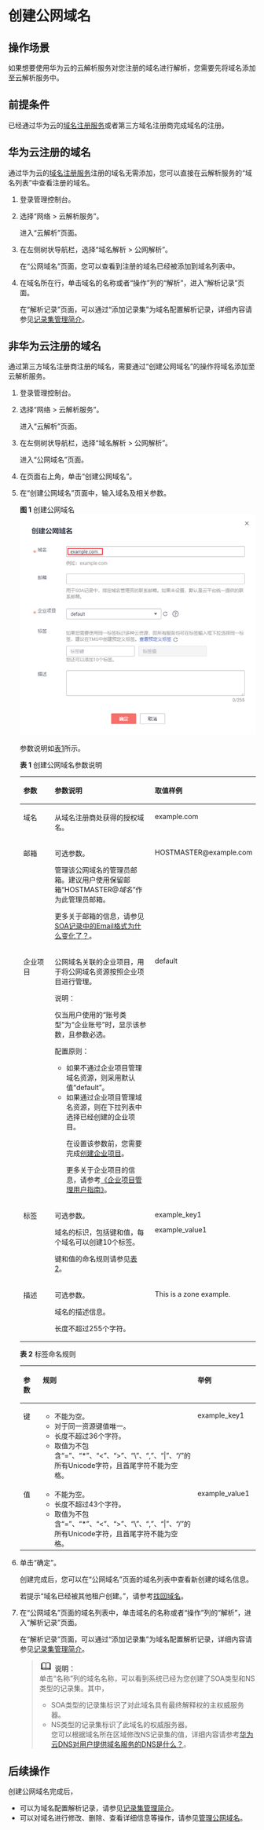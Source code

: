# 创建公网域名<a name="zh-cn_topic_0035467702"></a>

## 操作场景<a name="section17322104314220"></a>

如果想要使用华为云的云解析服务对您注册的域名进行解析，您需要先将域名添加至云解析服务中。

## 前提条件<a name="section1342411413431"></a>

已经通过华为云的[域名注册服务](https://support.huaweicloud.com/domain/index.html)或者第三方域名注册商完成域名的注册。

## 华为云注册的域名<a name="section620519381563"></a>

通过华为云的[域名注册服务](https://support.huaweicloud.com/domain/index.html)注册的域名无需添加，您可以直接在云解析服务的“域名列表”中查看注册的域名。

1.  登录管理控制台。
2.  选择“网络 \> 云解析服务”。

    进入“云解析”页面。

3.  在左侧树状导航栏，选择“域名解析 \> 公网解析”。

    在“公网域名”页面，您可以查看到注册的域名已经被添加到域名列表中。

4.  在域名所在行，单击域名的名称或者“操作”列的“解析”，进入“解析记录”页面。

    在“解析记录”页面，可以通过“添加记录集”为域名配置解析记录，详细内容请参见[记录集管理简介](记录集管理简介.md)。


## 非华为云注册的域名<a name="section1685319825813"></a>

通过第三方域名注册商注册的域名，需要通过“创建公网域名”的操作将域名添加至云解析服务。

1.  登录管理控制台。
2.  选择“网络 \> 云解析服务”。

    进入“云解析”页面。

3.  在左侧树状导航栏，选择“域名解析 \> 公网解析”。

    进入“公网域名”页面。

4.  在页面右上角，单击“创建公网域名”。
5.  在“创建公网域名”页面中，输入域名及相关参数。

    **图 1**  创建公网域名<a name="fig39693431214"></a>  
    ![](figures/创建公网域名.png "创建公网域名")

    参数说明如[表1](#zh-cn_topic_0138290753_zh-cn_topic_0035467699_table2052132816642)所示。

    **表 1**  创建公网域名参数说明

    <a name="zh-cn_topic_0138290753_zh-cn_topic_0035467699_table2052132816642"></a>
    <table><thead align="left"><tr id="zh-cn_topic_0138290753_zh-cn_topic_0035467699_row5957484916642"><th class="cellrowborder" valign="top" width="18.11%" id="mcps1.2.4.1.1"><p id="zh-cn_topic_0138290753_zh-cn_topic_0035467699_p1063011916642"><a name="zh-cn_topic_0138290753_zh-cn_topic_0035467699_p1063011916642"></a><a name="zh-cn_topic_0138290753_zh-cn_topic_0035467699_p1063011916642"></a>参数</p>
    </th>
    <th class="cellrowborder" valign="top" width="50.629999999999995%" id="mcps1.2.4.1.2"><p id="zh-cn_topic_0138290753_zh-cn_topic_0035467699_p5573330716642"><a name="zh-cn_topic_0138290753_zh-cn_topic_0035467699_p5573330716642"></a><a name="zh-cn_topic_0138290753_zh-cn_topic_0035467699_p5573330716642"></a>参数说明</p>
    </th>
    <th class="cellrowborder" valign="top" width="31.259999999999998%" id="mcps1.2.4.1.3"><p id="zh-cn_topic_0138290753_zh-cn_topic_0035467699_p1810404816642"><a name="zh-cn_topic_0138290753_zh-cn_topic_0035467699_p1810404816642"></a><a name="zh-cn_topic_0138290753_zh-cn_topic_0035467699_p1810404816642"></a>取值样例</p>
    </th>
    </tr>
    </thead>
    <tbody><tr id="zh-cn_topic_0138290753_zh-cn_topic_0035467699_row2871871016642"><td class="cellrowborder" valign="top" width="18.11%" headers="mcps1.2.4.1.1 "><p id="zh-cn_topic_0138290753_zh-cn_topic_0035467699_p4451420716642"><a name="zh-cn_topic_0138290753_zh-cn_topic_0035467699_p4451420716642"></a><a name="zh-cn_topic_0138290753_zh-cn_topic_0035467699_p4451420716642"></a>域名</p>
    </td>
    <td class="cellrowborder" valign="top" width="50.629999999999995%" headers="mcps1.2.4.1.2 "><p id="zh-cn_topic_0138290753_zh-cn_topic_0035467699_p41211101203154"><a name="zh-cn_topic_0138290753_zh-cn_topic_0035467699_p41211101203154"></a><a name="zh-cn_topic_0138290753_zh-cn_topic_0035467699_p41211101203154"></a>从域名注册商处获得的授权域名。</p>
    </td>
    <td class="cellrowborder" valign="top" width="31.259999999999998%" headers="mcps1.2.4.1.3 "><p id="zh-cn_topic_0138290753_zh-cn_topic_0035467699_p6704856616642"><a name="zh-cn_topic_0138290753_zh-cn_topic_0035467699_p6704856616642"></a><a name="zh-cn_topic_0138290753_zh-cn_topic_0035467699_p6704856616642"></a>example.com</p>
    </td>
    </tr>
    <tr id="zh-cn_topic_0138290753_zh-cn_topic_0035467699_row3925088716642"><td class="cellrowborder" valign="top" width="18.11%" headers="mcps1.2.4.1.1 "><p id="zh-cn_topic_0138290753_zh-cn_topic_0035467699_p2520529816642"><a name="zh-cn_topic_0138290753_zh-cn_topic_0035467699_p2520529816642"></a><a name="zh-cn_topic_0138290753_zh-cn_topic_0035467699_p2520529816642"></a>邮箱</p>
    </td>
    <td class="cellrowborder" valign="top" width="50.629999999999995%" headers="mcps1.2.4.1.2 "><p id="zh-cn_topic_0138290753_p24427888103333"><a name="zh-cn_topic_0138290753_p24427888103333"></a><a name="zh-cn_topic_0138290753_p24427888103333"></a>可选参数。</p>
    <p id="zh-cn_topic_0138290753_zh-cn_topic_0035467699_p2836327016642"><a name="zh-cn_topic_0138290753_zh-cn_topic_0035467699_p2836327016642"></a><a name="zh-cn_topic_0138290753_zh-cn_topic_0035467699_p2836327016642"></a>管理该公网域名的管理员邮箱。建议用户使用保留邮箱“HOSTMASTER@<em id="zh-cn_topic_0138290753_i31584450204027"><a name="zh-cn_topic_0138290753_i31584450204027"></a><a name="zh-cn_topic_0138290753_i31584450204027"></a>域名</em>”作为此管理员邮箱。</p>
    <p id="zh-cn_topic_0138290753_p3894942320387"><a name="zh-cn_topic_0138290753_p3894942320387"></a><a name="zh-cn_topic_0138290753_p3894942320387"></a>更多关于邮箱的信息，请参见<a href="https://support.huaweicloud.com/dns_faq/dns_faq_009.html" target="_blank" rel="noopener noreferrer">SOA记录中的Email格式为什么变化了？</a>。</p>
    </td>
    <td class="cellrowborder" valign="top" width="31.259999999999998%" headers="mcps1.2.4.1.3 "><p id="zh-cn_topic_0138290753_zh-cn_topic_0035467699_p1572349716642"><a name="zh-cn_topic_0138290753_zh-cn_topic_0035467699_p1572349716642"></a><a name="zh-cn_topic_0138290753_zh-cn_topic_0035467699_p1572349716642"></a>HOSTMASTER@example.com</p>
    </td>
    </tr>
    <tr id="row2863249932"><td class="cellrowborder" valign="top" width="18.11%" headers="mcps1.2.4.1.1 "><p id="p78642492314"><a name="p78642492314"></a><a name="p78642492314"></a>企业项目</p>
    </td>
    <td class="cellrowborder" valign="top" width="50.629999999999995%" headers="mcps1.2.4.1.2 "><p id="p1121115222127"><a name="p1121115222127"></a><a name="p1121115222127"></a>公网域名关联的企业项目，用于将公网域名资源按照企业项目进行管理。</p>
    <div class="note" id="note16327534163315"><a name="note16327534163315"></a><a name="note16327534163315"></a><span class="notetitle"> 说明： </span><div class="notebody"><p id="p132813413310"><a name="p132813413310"></a><a name="p132813413310"></a>仅当用户使用的“账号类型”为“企业账号”时，显示该参数，且参数必选。</p>
    </div></div>
    <p id="p1775112323310"><a name="p1775112323310"></a><a name="p1775112323310"></a>配置原则：</p>
    <a name="ul1658222152111"></a><a name="ul1658222152111"></a><ul id="ul1658222152111"><li>如果不通过企业项目管理域名资源，则采用默认值“default”。</li><li>如果通过企业项目管理域名资源，则在下拉列表中选择已经创建的企业项目。<p id="p1159845914355"><a name="p1159845914355"></a><a name="p1159845914355"></a>在设置该参数前，您需要完成<a href="https://support.huaweicloud.com/usermanual-em/zh-cn_topic_0108763964.html" target="_blank" rel="noopener noreferrer">创建企业项目</a>。</p>
    <p id="p126542818294"><a name="p126542818294"></a><a name="p126542818294"></a>更多关于企业项目的信息，请参考<a href="https://support.huaweicloud.com/usermanual-em/em_am_0006.html" target="_blank" rel="noopener noreferrer">《企业项目管理用户指南》</a>。</p>
    </li></ul>
    </td>
    <td class="cellrowborder" valign="top" width="31.259999999999998%" headers="mcps1.2.4.1.3 "><p id="p1686416498320"><a name="p1686416498320"></a><a name="p1686416498320"></a>default</p>
    </td>
    </tr>
    <tr id="zh-cn_topic_0138290753_row105410594141"><td class="cellrowborder" valign="top" width="18.11%" headers="mcps1.2.4.1.1 "><p id="zh-cn_topic_0138290753_p95595914146"><a name="zh-cn_topic_0138290753_p95595914146"></a><a name="zh-cn_topic_0138290753_p95595914146"></a>标签</p>
    </td>
    <td class="cellrowborder" valign="top" width="50.629999999999995%" headers="mcps1.2.4.1.2 "><p id="zh-cn_topic_0138290753_p18551159141412"><a name="zh-cn_topic_0138290753_p18551159141412"></a><a name="zh-cn_topic_0138290753_p18551159141412"></a>可选参数。</p>
    <p id="zh-cn_topic_0138290753_p523611212291"><a name="zh-cn_topic_0138290753_p523611212291"></a><a name="zh-cn_topic_0138290753_p523611212291"></a>域名的标识，包括键和值，每个域名可以创建10个标签。</p>
    <p id="zh-cn_topic_0138290753_p1690771316155"><a name="zh-cn_topic_0138290753_p1690771316155"></a><a name="zh-cn_topic_0138290753_p1690771316155"></a>键和值的命名规则请参见<a href="#zh-cn_topic_0138290753_table18290035121711">表2</a>。</p>
    </td>
    <td class="cellrowborder" valign="top" width="31.259999999999998%" headers="mcps1.2.4.1.3 "><p id="zh-cn_topic_0138290753_p15551259121412"><a name="zh-cn_topic_0138290753_p15551259121412"></a><a name="zh-cn_topic_0138290753_p15551259121412"></a>example_key1</p>
    <p id="zh-cn_topic_0138290753_p15031954131915"><a name="zh-cn_topic_0138290753_p15031954131915"></a><a name="zh-cn_topic_0138290753_p15031954131915"></a>example_value1</p>
    </td>
    </tr>
    <tr id="zh-cn_topic_0138290753_row197267115553"><td class="cellrowborder" valign="top" width="18.11%" headers="mcps1.2.4.1.1 "><p id="zh-cn_topic_0138290753_p196195011562"><a name="zh-cn_topic_0138290753_p196195011562"></a><a name="zh-cn_topic_0138290753_p196195011562"></a>描述</p>
    </td>
    <td class="cellrowborder" valign="top" width="50.629999999999995%" headers="mcps1.2.4.1.2 "><p id="zh-cn_topic_0138290753_p2470028111562"><a name="zh-cn_topic_0138290753_p2470028111562"></a><a name="zh-cn_topic_0138290753_p2470028111562"></a>可选参数。</p>
    <p id="zh-cn_topic_0138290753_p2097594211562"><a name="zh-cn_topic_0138290753_p2097594211562"></a><a name="zh-cn_topic_0138290753_p2097594211562"></a>域名的描述信息。</p>
    <p id="zh-cn_topic_0138290753_p5456575711562"><a name="zh-cn_topic_0138290753_p5456575711562"></a><a name="zh-cn_topic_0138290753_p5456575711562"></a>长度不超过255个字符。</p>
    </td>
    <td class="cellrowborder" valign="top" width="31.259999999999998%" headers="mcps1.2.4.1.3 "><p id="zh-cn_topic_0138290753_p5775016011562"><a name="zh-cn_topic_0138290753_p5775016011562"></a><a name="zh-cn_topic_0138290753_p5775016011562"></a>This is a zone example.</p>
    </td>
    </tr>
    </tbody>
    </table>

    **表 2**  标签命名规则

    <a name="zh-cn_topic_0138290753_table18290035121711"></a>
    <table><thead align="left"><tr id="zh-cn_topic_0138290753_row72901535141713"><th class="cellrowborder" valign="top" width="18.181818181818183%" id="mcps1.2.4.1.1"><p id="zh-cn_topic_0138290753_p132908358173"><a name="zh-cn_topic_0138290753_p132908358173"></a><a name="zh-cn_topic_0138290753_p132908358173"></a>参数</p>
    </th>
    <th class="cellrowborder" valign="top" width="50.505050505050505%" id="mcps1.2.4.1.2"><p id="zh-cn_topic_0138290753_p1629093517175"><a name="zh-cn_topic_0138290753_p1629093517175"></a><a name="zh-cn_topic_0138290753_p1629093517175"></a>规则</p>
    </th>
    <th class="cellrowborder" valign="top" width="31.313131313131315%" id="mcps1.2.4.1.3"><p id="zh-cn_topic_0138290753_p32901635141714"><a name="zh-cn_topic_0138290753_p32901635141714"></a><a name="zh-cn_topic_0138290753_p32901635141714"></a>举例</p>
    </th>
    </tr>
    </thead>
    <tbody><tr id="zh-cn_topic_0138290753_row52906354176"><td class="cellrowborder" valign="top" width="18.181818181818183%" headers="mcps1.2.4.1.1 "><p id="zh-cn_topic_0138290753_p122901235111715"><a name="zh-cn_topic_0138290753_p122901235111715"></a><a name="zh-cn_topic_0138290753_p122901235111715"></a>键</p>
    </td>
    <td class="cellrowborder" valign="top" width="50.505050505050505%" headers="mcps1.2.4.1.2 "><a name="zh-cn_topic_0138290753_ul46253231183"></a><a name="zh-cn_topic_0138290753_ul46253231183"></a><ul id="zh-cn_topic_0138290753_ul46253231183"><li>不能为空。</li><li>对于同一资源键值唯一。</li><li>长度不超过36个字符。</li><li>取值为不包含“=”、“*”、“&lt;”、“&gt;”、“\”、“,”、“|”、“/”的所有Unicode字符，且首尾字符不能为空格。</li></ul>
    </td>
    <td class="cellrowborder" valign="top" width="31.313131313131315%" headers="mcps1.2.4.1.3 "><p id="zh-cn_topic_0138290753_p12290163511720"><a name="zh-cn_topic_0138290753_p12290163511720"></a><a name="zh-cn_topic_0138290753_p12290163511720"></a>example_key1</p>
    </td>
    </tr>
    <tr id="zh-cn_topic_0138290753_row132900355172"><td class="cellrowborder" valign="top" width="18.181818181818183%" headers="mcps1.2.4.1.1 "><p id="zh-cn_topic_0138290753_p152901635181712"><a name="zh-cn_topic_0138290753_p152901635181712"></a><a name="zh-cn_topic_0138290753_p152901635181712"></a>值</p>
    </td>
    <td class="cellrowborder" valign="top" width="50.505050505050505%" headers="mcps1.2.4.1.2 "><a name="zh-cn_topic_0138290753_ul19648123161815"></a><a name="zh-cn_topic_0138290753_ul19648123161815"></a><ul id="zh-cn_topic_0138290753_ul19648123161815"><li>不能为空。</li><li>长度不超过43个字符。</li><li>取值为不包含“=”、“*”、“&lt;”、“&gt;”、“\”、“,”、“|”、“/”的所有Unicode字符，且首尾字符不能为空格。</li></ul>
    </td>
    <td class="cellrowborder" valign="top" width="31.313131313131315%" headers="mcps1.2.4.1.3 "><p id="zh-cn_topic_0138290753_p62904352179"><a name="zh-cn_topic_0138290753_p62904352179"></a><a name="zh-cn_topic_0138290753_p62904352179"></a>example_value1</p>
    </td>
    </tr>
    </tbody>
    </table>

6.  单击“确定”。

    创建完成后，您可以在“公网域名”页面的域名列表中查看新创建的域名信息。

    若提示“域名已经被其他租户创建。”，请参考[找回域名](找回域名.md)。

7.  在“公网域名”页面的域名列表中，单击域名的名称或者“操作”列的“解析”，进入“解析记录”页面。

    在“解析记录”页面，可以通过“添加记录集”为域名配置解析记录，详细内容请参见[记录集管理简介](记录集管理简介.md)。

    >![](public_sys-resources/icon-note.gif) **说明：**   
    >单击“名称”列的域名名称，可以看到系统已经为您创建了SOA类型和NS类型的记录集。其中，  
    >-   SOA类型的记录集标识了对此域名具有最终解释权的主权威服务器。  
    >-   NS类型的记录集标识了此域名的权威服务器。  
    >    您可以根据域名所在区域修改NS记录集的值，详细内容请参考[华为云DNS对用户提供域名服务的DNS是什么？](https://support.huaweicloud.com/dns_faq/dns_faq_012.html)。  


## 后续操作<a name="section3654519987"></a>

创建公网域名完成后，

-   可以为域名配置解析记录，请参见[记录集管理简介](记录集管理简介.md)。
-   可以对域名进行修改、删除、查看详细信息等操作，请参见[管理公网域名](管理公网域名.md)。

